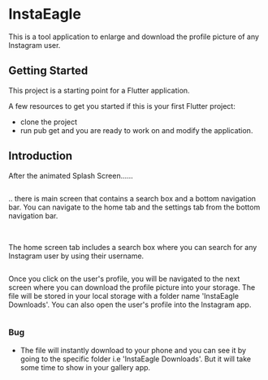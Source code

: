 # InstaEagle

This is a tool application to enlarge and download the profile picture of any Instagram user.

## Getting Started

This project is a starting point for a Flutter application.

A few resources to get you started if this is your first Flutter project:

- clone the project
- run pub get and you are ready to work on and modify the application.

## Introduction

After the animated Splash Screen......

<img scr="/readme_images/1.jpeg" width="250">

.. there is main screen that contains a search box and a bottom navigation bar. You can navigate to the home tab and the settings tab from the bottom navigation bar.

<img scr="/readme_images/2.jpeg" width="250"> <img scr="/readme_images/3.jpeg" width="250">

The home screen tab includes a search box where you can search for any Instagram user by using their username.

<img scr="/readme_images/4.jpeg" width="250">

Once you click on the user's profile, you will be navigated to the next screen where you can download the profile picture into your storage. The file will be stored in your local storage with a folder name 'InstaEagle Downloads'.
You can also open the user's profile into the Instagram app.

<img scr="/readme_images/5.jpeg" width="250">

### Bug
- The file will instantly download to your phone and you can see it by going to the specific folder i.e 'InstaEagle Downloads'. But it will take some time to show in your gallery app. 
